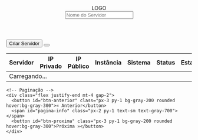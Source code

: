 <!DOCTYPE html>
<html lang="pt-BR">
<head>
  <meta charset="UTF-8">
  <meta name="viewport" content="width=device-width, initial-scale=1.0">
  <title>Painel de Servidores</title>
  <script src="https://cdn.tailwindcss.com"></script>
  <script src="https://cdn.jsdelivr.net/npm/axios/dist/axios.min.js"></script>
  <link rel="stylesheet" href="https://cdnjs.cloudflare.com/ajax/libs/font-awesome/6.4.0/css/all.min.css" />
</head>
<body class="bg-gray-100 min-h-screen p-4">
  <!-- Header -->
  <header class="flex items-center justify-between bg-white p-4 rounded shadow">
    <div class="flex items-center gap-4">
      <div class="text-xl font-bold">LOGO</div>
      <input type="text" id="filtro-nome" placeholder="Nome do Servidor" class="border px-3 py-1 rounded focus:outline-none" />
    </div>
    <div>
      <i class="fas fa-user-circle text-2xl text-gray-600"></i>
    </div>
  </header>

  <!-- Ações -->
  <div class="flex items-center gap-4 my-4">
    <button class="bg-blue-600 text-white px-4 py-2 rounded hover:bg-blue-700">Criar Servidor</button>
    <button class="bg-gray-200 px-4 py-2 rounded hover:bg-gray-300">
      <i class="fas fa-download"></i>
    </button>
  </div>

  <!-- Tabela -->
  <div class="bg-white rounded shadow p-4 overflow-x-auto">
    <table class="w-full text-left">
      <thead class="border-b">
        <tr class="text-gray-700">
          <th class="py-2 px-4">Servidor</th>
          <th class="py-2 px-4">IP Privado</th>
          <th class="py-2 px-4">IP Público</th>
          <th class="py-2 px-4">Instância</th>
          <th class="py-2 px-4">Sistema</th>
          <th class="py-2 px-4">Status</th>
          <th class="py-2 px-4">Estado</th>
          <th class="py-2 px-4">Ação</th>
        </tr>
      </thead>
      <tbody id="tabela-servidores">
        <tr><td colspan="8" class="text-center py-4 text-gray-500">Carregando...</td></tr>
      </tbody>
    </table>

    <!-- Paginação -->
    <div class="flex justify-end mt-4 gap-2">
      <button id="btn-anterior" class="px-3 py-1 bg-gray-200 rounded hover:bg-gray-300">« Anterior</button>
      <span id="pagina-info" class="px-2 py-1 text-sm text-gray-700"></span>
      <button id="btn-proxima" class="px-3 py-1 bg-gray-200 rounded hover:bg-gray-300">Próxima »</button>
    </div>
  </div>

  <script>
    const tabela = document.getElementById('tabela-servidores');
    const filtroNome = document.getElementById('filtro-nome');
    const btnAnterior = document.getElementById('btn-anterior');
    const btnProxima = document.getElementById('btn-proxima');
    const paginaInfo = document.getElementById('pagina-info');

    let paginaAtual = 1;
    const limite = 10;
    let totalPaginas = 1;

    async function carregarServidores() {
      try {
        const resposta = await axios.get(`http://192.168.88.13:6060/instance/`, {
          headers: {
            'Signature': 'SUA_ASSINATURA_AQUI',
            'type_access': 'user_access'
          },
          params: {
            _limit: limite,
            page: paginaAtual
          }
        });

        const servidores = resposta.data.data;
        totalPaginas = resposta.data.total_pages;

        tabela.innerHTML = '';

        const filtro = filtroNome.value.toLowerCase();
        const filtrados = servidores.filter(s => s.server_name.toLowerCase().includes(filtro));

        if (!filtrados.length) {
          tabela.innerHTML = '<tr><td colspan="8" class="text-center py-4 text-gray-500">Nenhum servidor encontrado.</td></tr>';
          return;
        }

        filtrados.forEach(servidor => {
          const linha = document.createElement('tr');
          linha.innerHTML = `
            <td class="py-2 px-4">${servidor.server_name}</td>
            <td class="py-2 px-4">${servidor.private_ip}</td>
            <td class="py-2 px-4">${servidor.public_ip}</td>
            <td class="py-2 px-4">${servidor.instance_type}</td>
            <td class="py-2 px-4">${servidor.system}</td>
            <td class="py-2 px-4">${servidor.status_server}</td>
            <td class="py-2 px-4">${servidor.state_instance}</td>
            <td class="py-2 px-4"><button class="text-blue-600 hover:underline">Detalhes</button></td>
          `;
          tabela.appendChild(linha);
        });

        paginaInfo.textContent = `Página ${paginaAtual} de ${totalPaginas}`;

      } catch (erro) {
        console.error('Erro ao buscar servidores:', erro);
        tabela.innerHTML = '<tr><td colspan="8" class="text-center py-4 text-red-500">Erro ao buscar os dados.</td></tr>';
      }
    }

    filtroNome.addEventListener('input', () => {
      carregarServidores();
    });

    btnAnterior.addEventListener('click', () => {
      if (paginaAtual > 1) {
        paginaAtual--;
        carregarServidores();
      }
    });

    btnProxima.addEventListener('click', () => {
      if (paginaAtual < totalPaginas) {
        paginaAtual++;
        carregarServidores();
      }
    });

    carregarServidores();
  </script>
</body>
</html>

